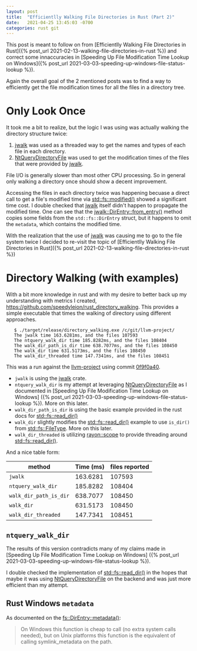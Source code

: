 ```yaml
---
layout: post
title:  "Efficientlly Walking File Directories in Rust (Part 2)"
date:   2021-04-25 13:45:03 -0700
categories: rust git
---
```


This post is meant to follow on from [Efficientlly Walking File Directories
in Rust]({% post_url 2021-02-13-walking-file-directories-in-rust %}) and 
correct some innaccuracies in [Speeding Up File
Modification Time Lookup on Windows]({% post_url
2021-03-03-speeding-up-windows-file-status-lookup %}).

Again the overall goal of the 2 mentioned posts was to find a way to
efficiently get the file modification times for all the files in a directory
tree.

Only Look Once
==============

It took me a bit to realize, but the logic I was using was actually walking
the directory structure twice:

1. [jwalk] was used as a threaded way to get the names and types of each file
   in each directory.
2. [NtQueryDirectoryFile] was used to get the modification times of the files
   that were provided by [jwalk].

File I/O is generally slower than most other CPU processing. So in general
only walking a directory once should show a decent improvement.  

Accessing the files in each directory twice was happening becuase a direct
call to get a file's modified time via [std::fs::modified()][modified] showed
a significant time cost.  I double checked that [jwalk] itself didn't happen
to propagate the modified time.  One can see that the
[jwalk::DirEntry::from_entry()][DirEntry] method copies some fields from the
``std::fs::DirEntry`` struct, but it happens to omit the `metadata`, which
contains the modified time.

With the realization that the use of [jwalk] was causing me to go to the file
system twice I decided to re-visit the topic of [Efficientlly Walking File
Directories in Rust]({% post_url 2021-02-13-walking-file-directories-in-rust
%})

Directory Walking (with examples)
=================================

With a bit more knowledge in rust and with my desire to better back up my
understanding with metrics I created,
https://github.com/speedyleion/rust_directory_walking.  This provides a
simple executable that times the walking of directory using different
approaches.

```
   $ ./target/release/directory_walking.exe /c/git/llvm-project/
   The jwalk time 163.6281ms, and the files 107593
   The ntquery_walk_dir time 185.8282ms, and the files 108404
   The walk_dir_path_is_dir time 638.7077ms, and the files 108450
   The walk_dir time 631.5173ms, and the files 108450
   The walk_dir_threaded time 147.7341ms, and the files 108451
```

This was a run against the [llvm-project] using commit [0f9f0a40].

* `jwalk` is using the [jwalk] crate.
* `ntquery_walk_dir` is my attempt at leveraging [NtQueryDirectoryFile] as I
  documented in [Speeding Up File Modification Time Lookup on Windows]
  ({% post_url 2021-03-03-speeding-up-windows-file-status-lookup %}).  More
  on this later.
* `walk_dir_path_is_dir` is using the basic example provided in the rust docs
  for [std::fs::read_dir()][read_dir]
* `walk_dir` slightly modifies the [std::fs::read_dir()][read_dir]
  example to use `is_dir()` from [std::fs::FileType].  More on this later.
* `walk_dir_threaded` is utilizing [rayon::scope] to provide threading around
  [std::fs::read_dir()][read_dir].

And a nice table form:

| method | Time (ms) | files reported |
| ------- | ---- |------|
| `jwalk` | 163.6281 | 107593 |
| `ntquery_walk_dir` | 185.8282 | 108404 |
| `walk_dir_path_is_dir` | 638.7077 | 108450 |
| `walk_dir` | 631.5173 | 108450 |
| `walk_dir_threaded` | 147.7341 | 108451 |


`ntquery_walk_dir`
------------------

The results of this version contradicts many of my claims made in
[Speeding Up File Modification Time Lookup on Windows] ({% post_url
2021-03-03-speeding-up-windows-file-status-lookup %}).

I double checked the implementation of [std::fs::read_dir()][read_dir] in
the hopes that maybe it was using [NtQueryDirectoryFile] on the backend and
was just more efficient than my attempt.  


Rust Windows `metadata`
-----------------------

As documented on the [fs::DirEntry::metadata()][metadata]:

> On Windows this function is cheap to call (no extra system calls needed),
but on Unix platforms this function is the equivalent of calling
symlink_metadata on the path.

[jwalk]: https://docs.rs/jwalk/0.6.0/jwalk/
[DirEntry]: https://github.com/jessegrosjean/jwalk/blob/master/src/core/dir_entry.rs#L44
[NtQueryDirectoryFile]: https://docs.microsoft.com/en-us/windows-hardware/drivers/ddi/ntifs/nf-ntifs-ntquerydirectoryfile
[modified]: https://doc.rust-lang.org/std/fs/struct.Metadata.html#method.modified
[metadata]: https://doc.rust-lang.org/std/fs/struct.DirEntry.html#method.metadata
[llvm-project]: https://github.com/llvm/llvm-project.git
[0f9f0a40]: https://github.com/llvm/llvm-project/commit/0f9f0a4046e11c2b4c130640f343e3b2b5db08c1
[read_dir]: https://doc.rust-lang.org/std/fs/fn.read_dir.html
[std::fs::FileType]: https://doc.rust-lang.org/std/fs/struct.FileType.html
[rayon::scope]: https://docs.rs/rayon/1.5.0/rayon/fn.scope.html